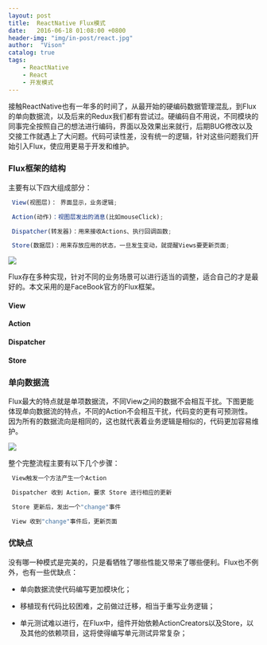 ```yaml
---
layout: post
title:  ReactNative Flux模式
date:   2016-06-18 01:08:00 +0800
header-img: "img/in-post/react.jpg"
author:  "Vison"
catalog: true
tags:
    - ReactNative
    - React
    - 开发模式
---
```



接触ReactNative也有一年多的时间了，从最开始的硬编码数据管理混乱，到Flux的单向数据流，以及后来的Redux我们都有尝试过。硬编码自不用说，不同模块的同事完全按照自己的想法进行编码，界面以及效果出来就行，后期BUG修改以及交接工作就遇上了大问题。代码可读性差，没有统一的逻辑，针对这些问题我们开始引入Flux，使应用更易于开发和维护。

### Flux框架的结构
主要有以下四大组成部分：
```javascript
 View(视图层)： 界面显示，业务逻辑;

 Action(动作)：视图层发出的消息(比如mouseClick);

 Dispatcher(转发器)：用来接收Actions、执行回调函数;

 Store(数据层)：用来存放应用的状态，一旦发生变动，就提醒Views要更新页面;
```


![](http://img.blog.csdn.net/20160823082435287?watermark/2/text/aHR0cDovL2Jsb2cuY3Nkbi5uZXQv/font/5a6L5L2T/fontsize/400/fill/I0JBQkFCMA==/dissolve/70/gravity/Center)

Flux存在多种实现，针对不同的业务场景可以进行适当的调整，适合自己的才是最好的。本文采用的是FaceBook官方的Flux框架。

#### View


#### Action


#### Dispatcher


#### Store


### 单向数据流

Flux最大的特点就是单项数据流，不同View之间的数据不会相互干扰。下图更能体现单向数据流的特点，不同的Action不会相互干扰，代码变的更有可预测性。
因为所有的数据流向是相同的，这也就代表着业务逻辑是相似的，代码更加容易维护。

![](http://www.ruanyifeng.com/blogimg/asset/2016/bg2016011503.png)

整个完整流程主要有以下几个步骤：

```javascript
 View触发一个方法产生一个Action

 Dispatcher 收到 Action，要求 Store 进行相应的更新

 Store 更新后，发出一个"change"事件

 View 收到"change"事件后，更新页面
```

### 优缺点
没有哪一种模式是完美的，只是看牺牲了哪些性能又带来了哪些便利。Flux也不例外，也有一些优缺点：

* 单向数据流使代码编写更加模块化；

* 移植现有代码比较困难，之前做过迁移，相当于重写业务逻辑；

* 单元测试难以进行，在Flux中，组件开始依赖ActionCreators以及Store，以及其他的依赖项目，这将使得编写单元测试异常复杂；





